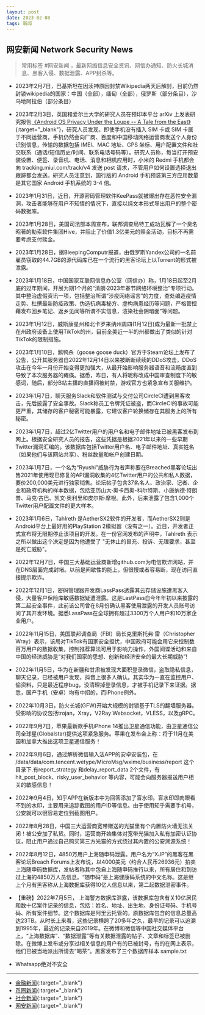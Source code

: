 ```yaml
---
layout: post
date: 2023-02-08
tags: 新闻
---
```


## 网安新闻 Network Security News
> 常用标签 #网安新闻 ，最新网络信息安全资讯、网信办通知、防火长城消息、黑客入侵、数据泄露、APP封杀等。

- 2023年2月7日，巴基斯坦在因渎神原因封禁Wikipedia两天后解封，目前仍然封锁wikipedia的国家：中国（全部），缅甸（全部），俄罗斯（部分条目），沙乌地阿拉伯（部分条目）

- 2023年2月3日，英国和爱尔兰大学的研究人员在预印本平台 arXiv 上发表研究报告[《Android OS Privacy Under the Loupe -- A Tale from the East》](https://arxiv.org/abs/2302.01890){:target="_blank"}，研究人员发现，即使手机没有插入 SIM 卡或 SIM 卡属于不同运营商，手机仍然会向厂商、百度和中国移动网络运营商发送个人身份识别信息，传输的数据包括 IMEI、MAC 地址、GPS 坐标、用户配置文件和社交联系（通话/短信历史/时间、联系电话号码等）。研究人员称，每当打开预安装设置、便签、录音机、电话、消息和相机应用时，小米的 Redmi 手机都会向 tracking.miui.com/track/v4 发送 post 请求，不管用户如何设置选择退出跟踪都会发送。研究人员注意到，国行版的 Android 手机预装第三方应用数量是其它国家 Android 手机系统的 3-4 倍。

- 2023年1月31日，近日，开源密码管理软件KeePass就被爆出存在恶性安全漏洞，攻击者能够在用户不知情的情况下，直接以纯文本形式导出用户的整个密码数据库。

- 2023年1月28日，美国司法部本周宣布，联邦调查局特工成功瓦解了一个臭名昭著的勒索软件集团Hive，并阻止了价值1.3亿美元的赎金活动，目标不再需要考虑支付赎金。

- 2023年1月28日，据BleepingComputr报道，由俄罗斯Yandex公司的一名前雇员窃取的44.7GB的源代码库已在一个流行的黑客论坛上以Torrent的形式被泄露。
- 2023年1月18日，中国国家互联网信息办公室（网信办）称，1月18日起至2月底的过年期间，开展为期1个月的“清朗·2023年春节网络环境整治”专项行动。其中整治虚假资讯一项，包括整治所谓“涉疫网络谣言”的力度，查处编造疫情走势、杜撰最新防疫政策、伪造抗病毒秘方、虚构病患经历等问题，严格管控藉发布回乡笔记、返乡见闻等所谓不实信息，渲染社会阴暗面”等问题。

- 2023年1月12日，威斯康星州和北卡罗来纳州周四(1月12日)成为最新一批禁止在州政府设备上使用TikTok的州，目前全美近一半的州都做出了类似的针对TikTok的限制措施。

- 2023年1月10日，鹅鸭杀（goose goose duck）官方于Steam论坛上发布了公告，公开其服务器自2022年12月14日以来被断断续续的DDoS攻击，DDoS攻击在今年一月份开始变得更加强大，从最开始影响服务器语音和流畅度直到导致了本次服务器的瘫痪。据悉，昨日，有人将昵称改成中国审查制度下的敏感词，随后，部分B站主播的直播间被封禁，游戏官方也紧急宣布关服维护。

- 2023年1月7日，聊天服务Slack和软件测试与交付公司CircleCI遭到黑客攻击，先后披露了安全事故。Slack称员工令牌凭证被盗，而CircleCI的事故可能更严重，其储存的客户秘密可能暴露，它建议客户轮换储存在其服务上的所有秘密。

- 2023年1月7日，超过2亿Twitter用户的用户名和电子邮件地址已被黑客发布到网上。根据安全研究人员的报告，这些凭据是根据2021年以来的一些早期Twitter漏洞汇编的。该数据库包括Twitter用户名、电子邮件地址、真实姓名（如果他们与该网站共享）、粉丝数量和帐户创建日期。

- 2023年1月7日，一个名为“Ryushi”威胁行为者声称要在Breached黑客论坛出售2021年使用现已修复的API漏洞收集的4亿Twitter用户的公共和私人数据，要价200,000美元进行独家销售。论坛帖子包含37名名人、政治家、记者、企业和政府机构的样本数据，包括亚历山大·奥卡西奥-科尔特斯、小唐纳德·特朗普、马克·古巴、凯文·奥利里和皮尔斯·摩根。此外，后来泄露了包含1,000个Twitter用户配置文件的更大样本。

- 2023年1月6日，Tahlreth 是AetherSX2软件的开发者，而AetherSX2则是 Android平台上最好用的PlayStation 2模拟器（没有之一）。近日，开发者正式宣布将无限期停止该项目的开发。在一份官网发布的声明中，Tahlreth 表示之所以做出这个决定是因为他遭受了 "无休止的冒充、投诉、无理要求，甚至是死亡威胁"。

- 2022年12月7日，中国三大基础运营商新增github.com为电信欺诈网站，并在DNS层面完成封堵。以前是间歇性的能上，但很慢或者容易断，现在访问直接提示欺诈。

- 2022年12月1日，密码管理器开发商LassPass透露其云存储设施遭黑客入侵，大量客户保险库敏感数据疑遭泄露。这是LastPass自今年年初以来披露的第二起安全事件，此前该公司曾在8月份确认黑客使用泄露的开发人员账号访问了其开发环境。据悉LassPass在全球拥有超过3300万个人用户和10万家企业用户。

- 2022年11月15日，美国联邦调查局（FBI）局长克里斯托弗·雷（Christopher Wray）表示，该局对TikTok有国家安全担忧，中国政府可能会用它来控制数百万用户的数据收集，控制推荐算法可用于影响力操作，外国间谍活动和来自中国的经济威胁是“对我们国家的思想、创新和经济安全的最大长期威胁”!
- 2022年11月5日，华为在新疆和甘肃被发现大面积登录微信，盗取隐私信息，聊天记录，已经被用户发现，抖音上很多人确认。其实华为一直在监控用户、偷资料，只是最近程序bug，没清理掉登录信息，才被手机记录下来证据。据悉，国产手机（安卓）均有中招的，而iPhone例外。

- 2022年10月3日，防火长城(GFW)开始大规模的封锁基于TLS的翻墙服务器。受影响的协议包括trojan，Xray，V2Ray Websocket，VLESS，以及gRPC。

- 2022年9月7日，苹果最新款手机iPhone 14推出卫星通信功能，由卫星通信公司全球星(Globalstar)提供这项紧急服务。苹果在发布会上称：将于11月在美国和加拿大推出这项卫星通信服务！ 

- 2022年9月6日，通过解析微信输入法APP的安卓安装包，在 /data/data/com.tencent.wetype/MicroMsg/wxime/business/report 这个目录下.有report_strategy 和delay_report_data 2个文件，有hit_post_block、risky_user_behavior 等内容，可能会向服务器报送用户相关的敏感信息！

- 2022年9月4日，知乎APP在新版本中为回答添加了盲水印。盲水印即肉眼看不到的水印，主要用来追踪截图的用户ID等信息。由于使用知乎需要手机号，公安就可以很容易定位到截图用户。

- 2022年8月28日，中国三大运营商宽带赠送的光猫里有个内置防火墙无法关闭！被公安加了私货。同时，运营商开始集体对宽带光猫加入私有加密认证协议，阻止用户通过自己购买第三方光猫的方式绕过其内置的公安溯源系统！

- 2022年8月12日，4850万用户上海随申码泄露。用户名为“XJP”的黑客在黑客论坛Breach Forums上发布说，以4000美元（约合人民币26936元）拍卖上海随申码数据库，发帖者称其中包自上海随申码推行以来，所有居住和到访过上海的4850万人员信息。“随申码”是上海健康码系统的中文名称。这是继上个月有黑客称从上海数据库获得10亿人信息以来，第二起数据泄密事件。

- 【重磅】2022年7月5日， 上海警方数据库泄露，该数据库包含有关10亿居民和数十亿案件记录的信息，包括：姓名、地址、出生地、身份证号码、手机号码、所有案件细节。这个数据库是阿里云托管的。原数据库包含的信息总量高达23TB。从时长上来看，这些记录横跨了20多年之久，最早的记录可以追溯到1995年，最近的记录来自2019年。在微博和微信等中国社交媒体平台上，“上海数据库”、“数据泄露”等有关数据泄露的帖子、文章和标签已被删除。在微博上发布或分享过相关信息的用户有的已被封号，有的在网上表示，他们已被当地派出所请去“喝茶”。黑客发布了三个数据库样本 sample.txt

- Whatsapp绝对不安全

----------------------------

- [金融新闻](https://hcntomoon.github.io/%E9%87%91%E8%9E%8D%E6%96%B0%E9%97%BB){:target="_blank"} 
- [币圈新闻](https://hcntomoon.github.io/%E5%B8%81%E5%9C%88%E6%96%B0%E9%97%BB){:target="_blank"} 
- [社会新闻](https://hcntomoon.github.io/%E7%A4%BE%E4%BC%9A%E6%96%B0%E9%97%BB){:target="_blank"} 
- [网安新闻](https://hcntomoon.github.io/%E7%BD%91%E5%AE%89%E6%96%B0%E9%97%BB){:target="_blank"}
